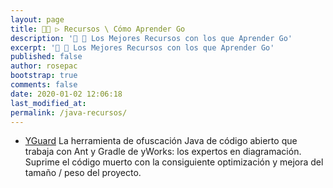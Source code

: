 ```yaml
---
layout: page
title: 👨‍🚀 ▷ Recursos \ Cómo Aprender Go
description: '🔨 🐍 Los Mejores Recursos con los que Aprender Go'
excerpt: '🔨 🐍 Los Mejores Recursos con los que Aprender Go'
published: false
author: rosepac
bootstrap: true
comments: false
date: 2020-01-02 12:06:18
last_modified_at: 
permalink: /java-recursos/
---
```


* [YGuard](https://github.com/yWorks/yGuard)
La herramienta de ofuscación Java de código abierto que trabaja con Ant y Gradle de yWorks: los expertos en diagramación. Suprime el código muerto con la consiguiente optimización y mejora del tamaño / peso del proyecto.

